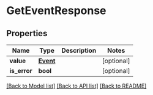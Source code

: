 # GetEventResponse

## Properties
Name | Type | Description | Notes
------------ | ------------- | ------------- | -------------
**value** | [**Event**](Event.md) |  | [optional] 
**is_error** | **bool** |  | [optional] 

[[Back to Model list]](../README.md#documentation-for-models) [[Back to API list]](../README.md#documentation-for-api-endpoints) [[Back to README]](../README.md)

